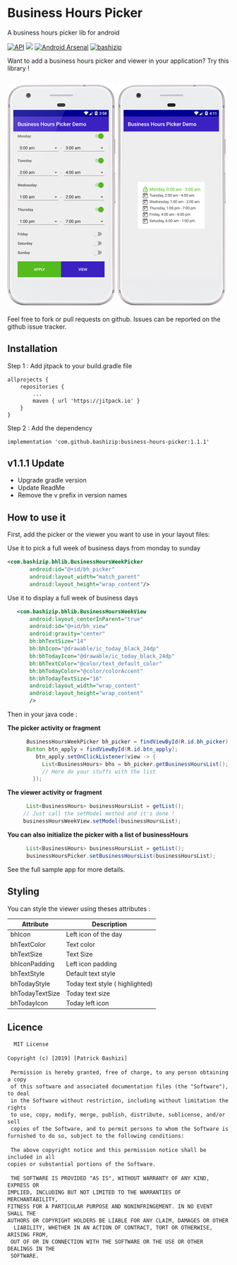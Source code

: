 # Business Hours Picker
A business hours picker lib for android

[![API](https://img.shields.io/badge/API-19%2B-brightgreen.svg?style=flat)](https://android-arsenal.com/api?level=19) [![](https://jitpack.io/v/bashizip/business-hours-picker.svg)](https://jitpack.io/#bashizip/business-hours-picker) [![Android Arsenal](https://img.shields.io/badge/Android%20Arsenal-Business%20Hours%20Picker-brightgreen.svg?style=flat)](https://android-arsenal.com/details/1/7540)
[![bashizip](https://circleci.com/gh/bashizip/business-hours-picker.svg?style=shield)](<LINK>)

Want to add a business hours picker and viewer in your application? Try this library !

![screen1](https://raw.githubusercontent.com/bashizip/business-hours-picker/master/captures/device-2021-01-18-220722.png)
![screen2](https://raw.githubusercontent.com/bashizip/business-hours-picker/master/captures/device-2021-01-18-221127.png)
------------
Feel free to fork or pull requests on github. Issues can be reported on the github issue tracker.

## Installation

Step 1 : Add jitpack to your build.gradle file



	allprojects {
		repositories {
			...
			maven { url 'https://jitpack.io' }
		}
	}



  Step 2 : Add the dependency



 	implementation 'com.github.bashizip:business-hours-picker:1.1.1'

## v1.1.1 Update

- Upgrade gradle version
- Update ReadMe
- Remove the v prefix in version names


## How to use it


First, add the picker or the viewer you want to use in your layout files:

  Use it to pick a full week of business days from monday to sunday
 ```xml
 <com.bashizip.bhlib.BusinessHoursWeekPicker
        android:id="@+id/bh_picker"
        android:layout_width="match_parent"
        android:layout_height="wrap_content"/>
```

   Use it to display a full week of business days

 ```xml
    <com.bashizip.bhlib.BusinessHoursWeekView
        android:layout_centerInParent="true"
        android:id="@+id/bh_view"
        android:gravity="center"
        bh:bhTextSize="14"
        bh:bhIcon="@drawable/ic_today_black_24dp"
        bh:bhTodayIcon="@drawable/ic_today_black_24dp"
        bh:bhTextColor="@color/text_default_color"
        bh:bhTodayColor="@color/colorAccent"
        bh:bhTodayTextSize="16"
        android:layout_width="wrap_content"
        android:layout_height="wrap_content"
        />
 ```

  Then in your java code :

  **The picker activity or fragment**

```java
	  BusinessHoursWeekPicker bh_picker = findViewById(R.id.bh_picker);
	  Button btn_apply = findViewById(R.id.btn_apply);
	     btn_apply.setOnClickListener(view -> {
		   List<BusinessHours> bhs = bh_picker.getBusinessHoursList();
		   // Here do your stuffs with the list
		});
 ```


   **The viewer activity or fragment**

  ```java
        List<BusinessHours> businessHoursList = getList();
       // Just call the setModel method and it's done !
       businessHoursWeekView.setModel(businessHoursList);
 ```

  **You can also initialize the picker with a list of businessHours**

  ```java
        List<BusinessHours> businessHoursList = getList();
        businessHoursPicker.setBusinessHoursList(businessHoursList);
 ```

See the full sample app for more details.

## Styling
You can style the viewer  using theses attributes :

| Attribute  | Description  |
| ------------ | ------------ |
| bhIcon  | Left icon of the day  |
|bhTextColor   |  Text color |
| bhTextSize  | Text Size  |
| bhIconPadding  | Left icon padding  |
|  bhTextStyle | Default text style   |
|  bhTodayStyle | Today  text style ( highlighted)   |
|  bhTodayTextSize | Today  text size|
| bhTodayIcon | Today left icon|





  ## Licence

      MIT License

   	Copyright (c) [2019] [Patrick Bashizi]

  	 Permission is hereby granted, free of charge, to any person obtaining a copy
  	 of this software and associated documentation files (the "Software"), to deal
  	 in the Software without restriction, including without limitation the rights
  	 to use, copy, modify, merge, publish, distribute, sublicense, and/or sell
  	 copies of the Software, and to permit persons to whom the Software is
   	furnished to do so, subject to the following conditions:

  	 The above copyright notice and this permission notice shall be included in all
   	copies or substantial portions of the Software.

  	 THE SOFTWARE IS PROVIDED "AS IS", WITHOUT WARRANTY OF ANY KIND, EXPRESS OR
   	IMPLIED, INCLUDING BUT NOT LIMITED TO THE WARRANTIES OF MERCHANTABILITY,
   	FITNESS FOR A PARTICULAR PURPOSE AND NONINFRINGEMENT. IN NO EVENT SHALL THE
   	AUTHORS OR COPYRIGHT HOLDERS BE LIABLE FOR ANY CLAIM, DAMAGES OR OTHER
 	  LIABILITY, WHETHER IN AN ACTION OF CONTRACT, TORT OR OTHERWISE, ARISING FROM,
  	 OUT OF OR IN CONNECTION WITH THE SOFTWARE OR THE USE OR OTHER DEALINGS IN THE
  	 SOFTWARE.











